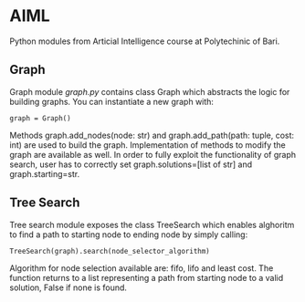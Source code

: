 # AIML
Python modules from Articial Intelligence course at Polytechinic of Bari.

## Graph
Graph module _graph.py_ contains class Graph which abstracts the logic for building graphs.
You can instantiate a new graph with:

```
graph = Graph()
```

Methods graph.add_nodes(node: str) and graph.add_path(path: tuple, cost: int) are used to build the graph.
Implementation of methods to modify the graph are available as well.
In order to fully exploit the functionality of graph search, user has to correctly set
graph.solutions=[list of str] and graph.starting=str.

## Tree Search
Tree search module exposes the class TreeSearch which enables alghoritm to find a path to starting
node to ending node by simply calling:

```
TreeSearch(graph).search(node_selector_algorithm)
```
Algorithm for node selection available are: fifo, lifo and least cost. The function returns to a list representing
a path from starting node to a valid solution, False if none is found.
